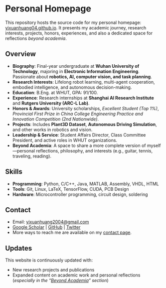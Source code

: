 # Personal Homepage

This repository hosts the source code for my personal homepage: [yixuanhuang04.github.io](https://yixuanhuang04.github.io/).
It presents my academic journey, research interests, projects, honors, experiences, and also a dedicated space for reflections _beyond academia_.

## Overview

- **Biography**: Final-year undergraduate at **Wuhan University of Technology**, majoring in **Electronic Information Engineering**. Passionate about **robotics, AI, computer vision, and task planning**.
- **Research Interests**: Lifelong robot learning, multi-agent cooperation, embodied intelligence, and autonomous decision-making.
- **Education**: B.Eng. at WHUT, GPA: 91/100.
- **Experience**: Research internships at **Shanghai AI Research Institute** and **Rutgers University (ARC-L Lab)**.
- **Honors & Awards**: University scholarships, _Excellent Student (Top 1%)_, _Provincial First Prize in China College Engineering Practice and Innovation Competition (2nd Nationwide)_.
- **Projects**: Includes **Plant3D Dataset**, **Autonomous Driving Simulation**, and other works in robotics and vision.
- **Leadership & Service**: Student Affairs Director, Class Committee President, and active roles in WHUT organizations.
- **Beyond Academia**: A space to share a more complete version of myself—personal reflections, philosophy, and interests (e.g., guitar, tennis, traveling, reading).

## Skills

- **Programming**: Python, C/C++, Java, MATLAB, Assembly, VHDL, HTML
- **Tools**: Git, Linux, LaTeX, TensorFlow, CUDA, PCB Design
- **Hardware**: Microcontroller programming, circuit design, soldering

## Contact

- Email: [yixuanhuang2004@gmail.com](mailto:yixuanhuang2004@gmail.com)
- [Google Scholar](https://scholar.google.com/citations?user=vJPa3CEAAAAJ&hl=en) | [GitHub](https://github.com/yixuanhuang04) | [Twitter](https://twitter.com/yixuanhuang_)
- More ways to reach me are available on my [contact page](https://yixuanhuang04.github.io/contact).

## Updates

This website is continuously updated with:

- New research projects and publications
- Expanded content on academic work and personal reflections (_especially in the “[Beyond Academia](https://yixuanhuang04.github.io/beyond-academia)” section_)
